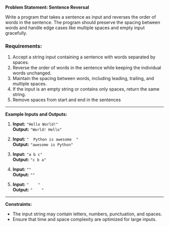 **Problem Statement: Sentence Reversal**

Write a program that takes a sentence as input and reverses the order of words in the sentence. The program should preserve the spacing between words and handle edge cases like multiple spaces and empty input gracefully.

### **Requirements:**
1. Accept a string input containing a sentence with words separated by spaces.
2. Reverse the order of words in the sentence while keeping the individual words unchanged.
3. Maintain the spacing between words, including leading, trailing, and multiple spaces.
4. If the input is an empty string or contains only spaces, return the same string.
5. Remove spaces from start and end in the sentences 

---

**Example Inputs and Outputs:**

1. **Input:** `"Hello World!"`  
   **Output:** `"World! Hello"`

2. **Input:** `"  Python is awesome  "`  
   **Output:** `"awesome is Python"`

3. **Input:** `"a b c"`  
   **Output:** `"c b a"`

4. **Input:** `""`  
   **Output:** `""`

5. **Input:** `"    "`  
   **Output:** `"    "`

---

**Constraints:**
- The input string may contain letters, numbers, punctuation, and spaces.
- Ensure that time and space complexity are optimized for large inputs. 
